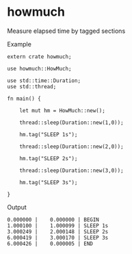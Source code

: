 # howmuch

Measure elapsed time by tagged sections

Example

    extern crate howmuch;

    use howmuch::HowMuch;

    use std::time::Duration;
    use std::thread;

    fn main() {

        let mut hm = HowMuch::new();

        thread::sleep(Duration::new(1,0));

        hm.tag("SLEEP 1s");

        thread::sleep(Duration::new(2,0));

        hm.tag("SLEEP 2s");

        thread::sleep(Duration::new(3,0));

        hm.tag("SLEEP 3s");

    }


Output

    0.000000 |    0.000000 | BEGIN
    1.000100 |    1.000099 | SLEEP 1s
    3.000249 |    2.000148 | SLEEP 2s
    6.000419 |    3.000170 | SLEEP 3s
    6.000426 |    0.000005 | END
